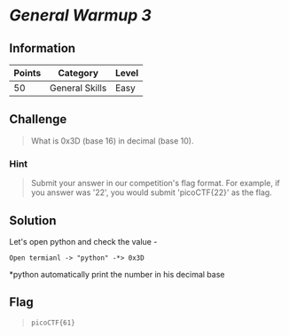 # *General Warmup 3*

## Information
| Points |Category  | Level|
|--|--|--|
| 50 | General Skills |Easy |

## Challenge

> What is 0x3D (base 16) in decimal (base 10).

### Hint

> Submit your answer in our competition's flag format. For example, if you answer was '22', you would submit 'picoCTF{22}' as the flag.
## Solution
Let's open python and check the value - 

    Open termianl -> "python" -*> 0x3D

*python automatically print the number in his decimal base


## Flag
> `picoCTF{61}`


